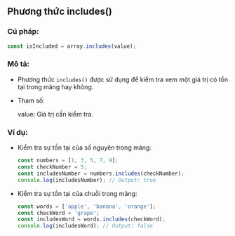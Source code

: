 ## Phương thức includes()

### Cú pháp:

```js
const isIncluded = array.includes(value);
```

### Mô tả:

- Phương thức `includes()` được sử dụng để kiểm tra xem một giá trị có tồn tại trong mảng hay không.

- Tham số:

  value: Giá trị cần kiểm tra.

### Ví dụ:

- Kiểm tra sự tồn tại của số nguyên trong mảng:

  ```js
  const numbers = [1, 3, 5, 7, 9];
  const checkNumber = 5;
  const includesNumber = numbers.includes(checkNumber);
  console.log(includesNumber); // Output: true
  ```

- Kiểm tra sự tồn tại của chuỗi trong mảng:

  ```js
  const words = ['apple', 'banana', 'orange'];
  const checkWord = 'grape';
  const includesWord = words.includes(checkWord);
  console.log(includesWord); // Output: false
  ```
